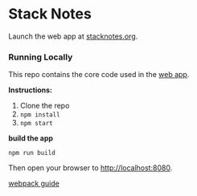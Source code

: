 # Stack Notes

Launch the web app at [stacknotes.org](https://stacknotes.org).


### Running Locally

This repo contains the core code used in the [web app](https://github.com/standardnotes/web).

**Instructions:**

1. Clone the repo
2. `npm install`
3. `npm start`

**build the app**

`npm run build`


Then open your browser to <http://localhost:8080>.

[webpack guide](https://webpack.js.org/guides/getting-started/)